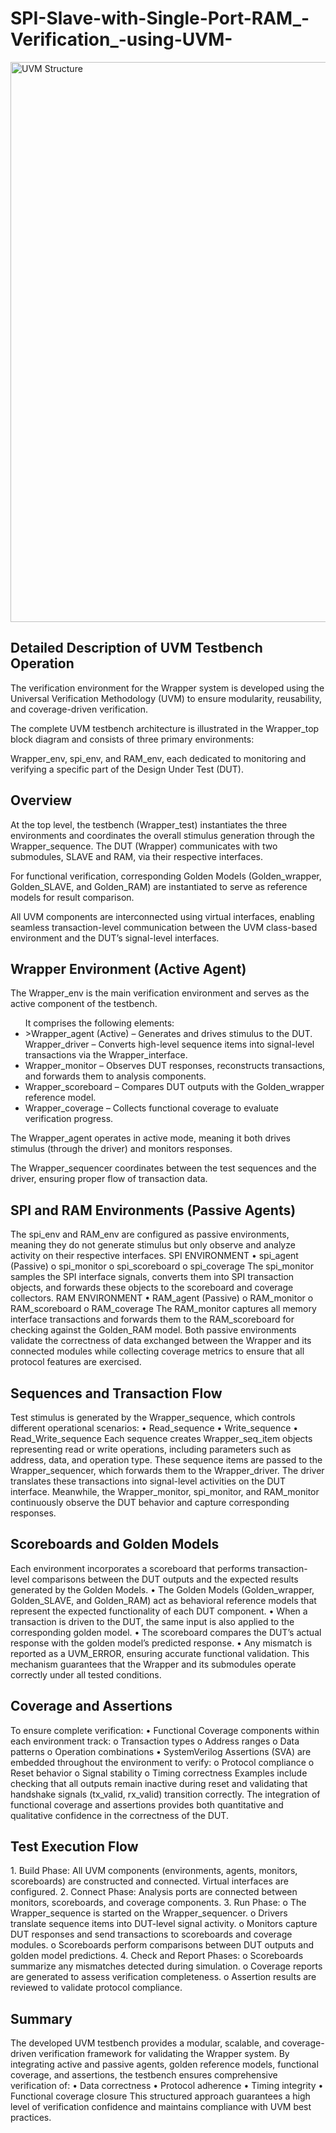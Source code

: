 # SPI-Slave-with-Single-Port-RAM_-Verification_-using-UVM-
<img width="1152" height="896" alt="UVM Structure" src="https://github.com/user-attachments/assets/2576bd8d-ea7a-40e9-abee-1f9f82a2aba4" />

<h2>Detailed Description of UVM Testbench Operation</h2>
<p>The verification environment for the Wrapper system is developed using the Universal Verification 
Methodology (UVM) to ensure modularity, reusability, and coverage-driven verification.</p>
<p>The complete UVM testbench architecture is illustrated in the Wrapper_top block diagram and consists of 
three primary environments:</p>
Wrapper_env, spi_env, and RAM_env, each dedicated to monitoring and verifying a specific part of the 
Design Under Test (DUT). 

<h2>Overview</h2> 
<p>At the top level, the testbench (Wrapper_test) instantiates the three environments and coordinates the 
overall stimulus generation through the Wrapper_sequence. 
The DUT (Wrapper) communicates with two submodules, SLAVE and RAM, via their respective 
interfaces.</p>
<p>For functional verification, corresponding Golden Models (Golden_wrapper, Golden_SLAVE, and 
Golden_RAM) are instantiated to serve as reference models for result comparison.</p>
All UVM components are interconnected using virtual interfaces, enabling seamless transaction-level 
communication between the UVM class-based environment and the DUT’s signal-level interfaces. 

<h2>Wrapper Environment (Active Agent)</h2>
<p>The Wrapper_env is the main verification environment and serves as the active component of the 
testbench.</p>
<ul>It comprises the following elements: 
<li>>Wrapper_agent (Active) – Generates and drives stimulus to the DUT.</li
<li>Wrapper_driver – Converts high-level sequence items into signal-level transactions via the 
Wrapper_interface.</li>
<li>Wrapper_monitor – Observes DUT responses, reconstructs transactions, and forwards them to 
analysis components.</li>
<li>Wrapper_scoreboard – Compares DUT outputs with the Golden_wrapper reference model.</li>
<li>Wrapper_coverage – Collects functional coverage to evaluate verification progress.</li> </ul>
<p>The Wrapper_agent operates in active mode, meaning it both drives stimulus (through the driver) and 
monitors responses.</p>
<p>The Wrapper_sequencer coordinates between the test sequences and the driver, ensuring proper flow of 
transaction data.</p>

<h2>SPI and RAM Environments (Passive Agents)</h2>
The spi_env and RAM_env are configured as passive environments, meaning they do not generate 
stimulus but only observe and analyze activity on their respective interfaces. 
SPI ENVIRONMENT 
• spi_agent (Passive) 
o spi_monitor 
o spi_scoreboard 
o spi_coverage 
The spi_monitor samples the SPI interface signals, converts them into SPI transaction objects, and forwards 
these objects to the scoreboard and coverage collectors. 
RAM ENVIRONMENT 
• RAM_agent (Passive) 
o RAM_monitor 
o RAM_scoreboard 
o RAM_coverage 
The RAM_monitor captures all memory interface transactions and forwards them to the RAM_scoreboard 
for checking against the Golden_RAM model. 
Both passive environments validate the correctness of data exchanged between the Wrapper and its 
connected modules while collecting coverage metrics to ensure that all protocol features are exercised. 

<h2>Sequences and Transaction Flow</h2>
Test stimulus is generated by the Wrapper_sequence, which controls different operational scenarios: 
• Read_sequence 
• Write_sequence 
• Read_Write_sequence 
Each sequence creates Wrapper_seq_item objects representing read or write operations, including 
parameters such as address, data, and operation type. 
These sequence items are passed to the Wrapper_sequencer, which forwards them to the 
Wrapper_driver. 
The driver translates these transactions into signal-level activities on the DUT interface. 
Meanwhile, the Wrapper_monitor, spi_monitor, and RAM_monitor continuously observe the DUT 
behavior and capture corresponding responses.

<h2>Scoreboards and Golden Models</h2>
Each environment incorporates a scoreboard that performs transaction-level comparisons between the DUT 
outputs and the expected results generated by the Golden Models. 
• The Golden Models (Golden_wrapper, Golden_SLAVE, and Golden_RAM) act as behavioral 
reference models that represent the expected functionality of each DUT component. 
• When a transaction is driven to the DUT, the same input is also applied to the corresponding golden 
model. 
• The scoreboard compares the DUT’s actual response with the golden model’s predicted response. 
• Any mismatch is reported as a UVM_ERROR, ensuring accurate functional validation. 
This mechanism guarantees that the Wrapper and its submodules operate correctly under all tested 
conditions. 

<h2>Coverage and Assertions</h2>
To ensure complete verification: 
• Functional Coverage components within each environment track: 
o Transaction types 
o Address ranges 
o Data patterns 
o Operation combinations 
• SystemVerilog Assertions (SVA) are embedded throughout the environment to verify: 
o Protocol compliance 
o Reset behavior 
o Signal stability 
o Timing correctness 
Examples include checking that all outputs remain inactive during reset and validating that handshake 
signals (tx_valid, rx_valid) transition correctly. 
The integration of functional coverage and assertions provides both quantitative and qualitative 
confidence in the correctness of the DUT. 

<h2>Test Execution Flow</h2>
1. Build Phase: 
All UVM components (environments, agents, monitors, scoreboards) are constructed and connected. 
Virtual interfaces are configured. 
2. Connect Phase: 
Analysis ports are connected between monitors, scoreboards, and coverage components. 
3. Run Phase: 
o The Wrapper_sequence is started on the Wrapper_sequencer. 
o Drivers translate sequence items into DUT-level signal activity. 
o Monitors capture DUT responses and send transactions to scoreboards and coverage 
modules. 
o Scoreboards perform comparisons between DUT outputs and golden model predictions.
4. Check and Report Phases: 
o Scoreboards summarize any mismatches detected during simulation. 
o Coverage reports are generated to assess verification completeness. 
o Assertion results are reviewed to validate protocol compliance.

<h2>Summary</h2> 
The developed UVM testbench provides a modular, scalable, and coverage-driven verification 
framework for validating the Wrapper system. 
By integrating active and passive agents, golden reference models, functional coverage, and assertions, 
the testbench ensures comprehensive verification of: 
• Data correctness 
• Protocol adherence 
• Timing integrity 
• Functional coverage closure 
This structured approach guarantees a high level of verification confidence and maintains compliance with 
UVM best practices.

